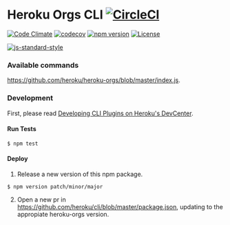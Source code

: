 Heroku Orgs CLI [![CircleCI](https://circleci.com/gh/heroku/heroku-orgs/tree/master.svg?style=svg)](https://circleci.com/gh/heroku/heroku-orgs/tree/master)
===========
[![Code Climate](https://codeclimate.com/github/heroku/heroku-orgs/badges/gpa.svg)](https://codeclimate.com/github/heroku/heroku-orgs)
[![codecov](https://codecov.io/gh/heroku/heroku-orgs/branch/master/graph/badge.svg)](https://codecov.io/gh/heroku/heroku-orgs)
[![npm version](https://badge.fury.io/js/heroku-orgs.svg)](https://badge.fury.io/js/heroku-orgs)
[![License](https://img.shields.io/github/license/heroku/heroku-orgs.svg)](https://github.com/heroku/heroku-orgs/blob/master/LICENSE)

[![js-standard-style](https://cdn.rawgit.com/feross/standard/master/badge.svg)](https://github.com/feross/standard)

### Available commands

https://github.com/heroku/heroku-orgs/blob/master/index.js.

### Development

First, please read [Developing CLI Plugins on Heroku's DevCenter](https://devcenter.heroku.com/articles/developing-toolbelt-plug-ins).

#### Run Tests

```
$ npm test
```

#### Deploy

1. Release a new version of this npm package.

  ```
  $ npm version patch/minor/major
  ```

2. Open a new pr in https://github.com/heroku/cli/blob/master/package.json, updating to the appropiate heroku-orgs version.
